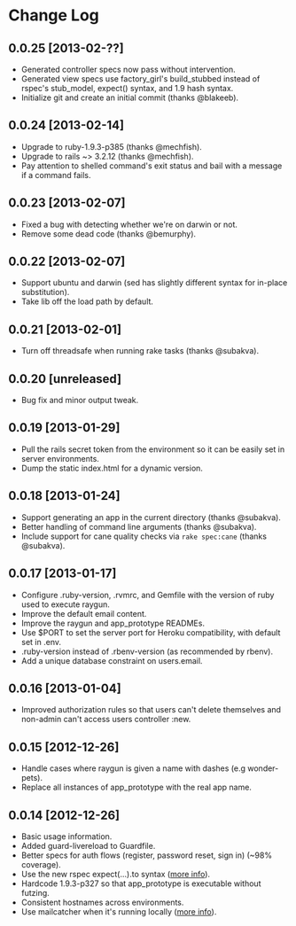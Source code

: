 # Change Log

## 0.0.25 [2013-02-??]

* Generated controller specs now pass without intervention.
* Generated view specs use factory_girl's build_stubbed instead of rspec's stub_model, expect() syntax, and 1.9 hash syntax.
* Initialize git and create an initial commit (thanks @blakeeb).

## 0.0.24 [2013-02-14]

* Upgrade to ruby-1.9.3-p385 (thanks @mechfish).
* Upgrade to rails ~> 3.2.12 (thanks @mechfish).
* Pay attention to shelled command's exit status and bail with a message if a command fails.

## 0.0.23 [2013-02-07]

* Fixed a bug with detecting whether we're on darwin or not.
* Remove some dead code (thanks @bemurphy).

## 0.0.22 [2013-02-07]

* Support ubuntu and darwin (sed has slightly different syntax for in-place substitution).
* Take lib off the load path by default.

## 0.0.21 [2013-02-01]

* Turn off threadsafe when running rake tasks (thanks @subakva).

## 0.0.20 [unreleased]

* Bug fix and minor output tweak.

## 0.0.19 [2013-01-29]

* Pull the rails secret token from the environment so it can be easily set in server environments.
* Dump the static index.html for a dynamic version.

## 0.0.18 [2013-01-24]

* Support generating an app in the current directory (thanks @subakva).
* Better handling of command line arguments (thanks @subakva).
* Include support for cane quality checks via ```rake spec:cane``` (thanks @subakva).

## 0.0.17 [2013-01-17]

* Configure .ruby-version, .rvmrc, and Gemfile with the version of ruby used to execute raygun.
* Improve the default email content.
* Improve the raygun and app_prototype READMEs.
* Use $PORT to set the server port for Heroku compatibility, with default set in .env.
* .ruby-version instead of .rbenv-version (as recommended by rbenv).
* Add a unique database constraint on users.email.

## 0.0.16 [2013-01-04]

* Improved authorization rules so that users can't delete themselves and non-admin can't access users controller :new.

## 0.0.15 [2012-12-26]

* Handle cases where raygun is given a name with dashes (e.g wonder-pets).
* Replace all instances of app_prototype with the real app name.

## 0.0.14 [2012-12-26]

* Basic usage information.
* Added guard-livereload to Guardfile.
* Better specs for auth flows (register, password reset, sign in) (~98% coverage).
* Use the new rspec expect(...).to syntax ([more info](http://myronmars.to/n/dev-blog/2012/06/rspecs-new-expectation-syntax)).
* Hardcode 1.9.3-p327 so that app_prototype is executable without futzing.
* Consistent hostnames across environments.
* Use mailcatcher when it's running locally ([more info](http://www.mikeperham.com/2012/12/09/12-gems-of-christmas-4-mailcatcher-and-mail_view/)).
